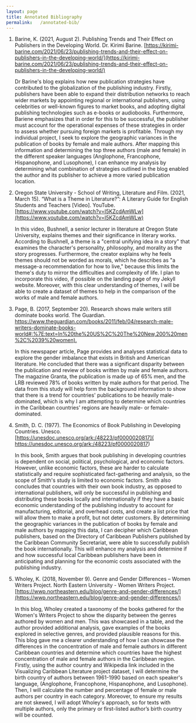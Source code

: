 ```yaml
---
layout: page
title: Annotated Bibliography
permalink:	 /annotated-bib/
---
```


<style>
div {
  text-align: justify;
  text-justify: inter-word;
}

</style> 

1. Barine, K. (2021, August 2). Publishing Trends and Their Effect on Publishers in the Developing World. Dr. Kirimi Barine. [https://kirimi-barine.com/2021/06/23/publishing-trends-and-their-effect-on-publishers-in-the-developing-world/](https://kirimi-barine.com/2021/06/23/publishing-trends-and-their-effect-on-publishers-in-the-developing-world/)

	Dr Barine's blog explains how new publication strategies have contributed to the globalization of the publishing industry. Firstly, publishers have been able to expand their distribution networks to reach wider markets by appointing regional or international publishers, using celebrities or well-known figures to market books, and adopting digital publishing technologies such as e-books or audiobooks. Furthermore, Bariene emphasizes that in order for this to be successful, the publisher must account for the operational expenses of these strategies in order to assess whether pursuing foreign markets is profitable. Through my individual project, I seek to explore the geographic variances in the publication of books by female and male authors. After mapping this information and determining the top three authors (male and female) in the different speaker languages (Anglophone, Francophone, Hispanophone, and Lusophone), I can enhance my analysis by determining what combination of strategies outlined in the blog enabled the author and its publisher to achieve a more varied publication location. 


2. Oregon State University - School of Writing, Literature and Film. (2021, March 15). “What is a Theme in Literature?”: A Literary Guide for English Students and Teachers [Video]. YouTube.[https://www.youtube.com/watch?v=I5KZcdAmWLw](https://www.youtube.com/watch?v=I5KZcdAmWLw)

	In this video, Bushnell, a senior lecturer in literature at Oregon State University, explains themes and their significance in literary works. According to Bushnell, a theme is a "central unifying idea in a story" that examines the character's personality, philosophy, and morality as the story progresses. Furthermore, the creator explains why he feels themes should not be worded as morals, which he describes as "a message-a recommendation for how to live," because this limits the theme's duty to mirror the difficulties and complexity of life. I plan to incorporate this video, if possible on the landing page of my Jekyll website. Moreover,  with this clear understanding of themes, I will be able to create a dataset of themes to help in the comparison of the works of male and female authors.

3. Page, B. (2017, September 20). Research shows male writers still dominate books world. The Guardian. [https://www.theguardian.com/books/2011/feb/04/research-male-writers-dominate-books-world#:%7E:text=In%20the%20US%2C%20The%20New,200%20men%2C%2039%20women).](https://www.theguardian.com/books/2011/feb/04/research-male-writers-dominate-books-world#:%7E:text=In%20the%20US%2C%20The%20New,200%20men%2C%2039%20women)

	In this newspaper article, Page provides and analyses statistical data to explore the gender imbalance that exists in British and American literature. He concluded that there was a significant disparity between the publication and review of books written by male and female authors. The magazine Granta, the publication is made up of 65% men, and the LRB reviewed 78% of books written by male authors for that period. The data from this study will help form the background information to show that there is a trend for countries' publications to be heavily male-dominated, which is why I am attempting to determine which countries in the Caribbean countries' regions are heavily male- or female-dominated.



4. Smith, D. C. (1977). The Economics of Book Publishing in Developing Countries. Unesco. [https://unesdoc.unesco.org/ark:/48223/pf0000020817]( https://unesdoc.unesco.org/ark:/48223/pf0000020817)

	In this book, Smith argues that book publishing in developing countries is dependent on social, political, psychological, and economic factors. However, unlike economic factors, these are harder to calculate statistically and require sophisticated fact-gathering and analysis, so the scope of Smith's study is limited to economic factors. Smith also concludes that countries with their own book industry, as opposed to international publishers, will only be successful in publishing and distributing these books locally and internationally if they have a basic economic understanding of the publishing industry to account for manufacturing, editorial, and overhead costs, and create a list price that will allow them to make a profit, but not deter customers. By determining the geographic variances in the publication of books by female and male authors by mapping this data, I can decipher which Caribbean publishers, based on the Directory of Caribbean Publishers published by the Caribbean Community Secretariat, were able to successfully publish the book internationally. This will enhance my analysis and determine if and how successful local Caribbean publishers have been in anticipating and planning for the economic costs associated with the publishing industry. 

 
5. Wholey, K. (2018, November 9). Genre and Gender Differences – Women Writers Project. North Eastern University - Women Writers Project. [https://wwp.northeastern.edu/blog/genre-and-gender-differences/](https://wwp.northeastern.edu/blog/genre-and-gender-differences/)

	In this blog, Wholey created a taxonomy of the books gathered for the Women's Writers Project to show the disparity between the genres authored by women and men. This was showcased in a table, and the author provided additional analysis, gave examples of the books explored in selective genres, and provided plausible reasons for this. This blog gave me a clearer understanding of how I can showcase the differences in the concentration of male and female authors in different Caribbean countries and determine which countries have the highest concentration of male and female authors in the Caribbean region. Firstly, using the author country and Wikipedia link included in the Visualizing Caribbean Literature project dataset, I will determine the birth country of authors between 1961-1990 based on each speaker's language, (Anglophone, Francophone, Hispanophone, and Lusophone). Then, I will calculate the number and percentage of female or male authors per country in each category. Moreover, to ensure my results are not skewed, I will adopt Wholey's approach, so for texts with multiple authors, only the primary or first-listed author’s birth country will be counted.


 

